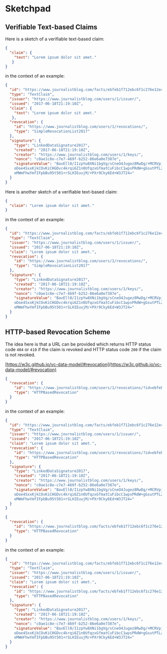 # Sketchpad

## Verifiable Text-based Claims
Here is a sketch of a verifiable text-based claim:
```json
{
  "claim": {
    "text": "Lorem ipsum dolor sit amet."
   }
}
```
in the context of an example:
```json
{
  "id": "https://www.journalistblog.com/facts/ebfeb1f712ebc6f1c276e12ec21",
  "type": "TextClaim",
  "issuer": "https://www.journalistblog.com/users/1/issuer/",
  "issued": "2017-06-18T21:19:10Z",
  "claim": {
    "text": "Lorem ipsum dolor sit amet."
   },
  "revocation": {
    "id": "https://www.journalistblog.com/users/1/revocations/",
    "type": "SimpleRevocationList2017"
  },
  "signature": {
    "type": "LinkedDataSignature2017",
    "created": "2017-06-18T21:19:10Z",
    "creator": "https://www.journalistblog.com/users/1/keys/",
    "nonce": "c0ae1c8e-c7e7-469f-b252-86e6a0e7387e",
    "signatureValue": "BavEll0/I1zpYw8XNi1bgVg/sCneO4Jugez8RwDg/+MCRVpjOb
    oDoe4SxxKjkCOvKiCHGDvc4krqi6Z1n0UfqzxGfmatCuFibcC1wpsPRdW+gGsutPTLzvu
    eMWmFhwYmfIFpbBu95t501+rSLHIEuujM/+PXr9Cky6Ed+W3JT24="
  }
}
```
Here is another sketch of a verifiable text-based claim:
```json
{
  "claim": "Lorem ipsum dolor sit amet."
}
```
in the context of an example:
```json
{
  "id": "https://www.journalistblog.com/facts/ebfeb1f712ebc6f1c276e12ec21",
  "type": "TextClaim",
  "issuer": "https://www.journalistblog.com/users/1/issuer/",
  "issued": "2017-06-18T21:19:10Z",
  "claim": "Lorem ipsum dolor sit amet.",
  "revocation": {
    "id": "https://www.journalistblog.com/users/1/revocations/",
    "type": "SimpleRevocationList2017"
  },
  "signature": {
    "type": "LinkedDataSignature2017",
    "created": "2017-06-18T21:19:10Z",
    "creator": "https://www.journalistblog.com/users/1/keys/",
    "nonce": "c0ae1c8e-c7e7-469f-b252-86e6a0e7387e",
    "signatureValue": "BavEll0/I1zpYw8XNi1bgVg/sCneO4Jugez8RwDg/+MCRVpjOb
    oDoe4SxxKjkCOvKiCHGDvc4krqi6Z1n0UfqzxGfmatCuFibcC1wpsPRdW+gGsutPTLzvu
    eMWmFhwYmfIFpbBu95t501+rSLHIEuujM/+PXr9Cky6Ed+W3JT24="
  }
}
```

## HTTP-based Revocation Scheme
The idea here is that a URL can be provided which returns HTTP status code `404` or `410` if the claim is revoked and HTTP status code `200` if the claim is not revoked.

[https://w3c.github.io/vc-data-model/#revocation](https://w3c.github.io/vc-data-model/#revocation)

```json
{
  "revocation": {
    "id": "https://www.journalistblog.com/users/1/revocations/?id=ebfeb1f712ebc6f1c276e12ec21",
    "type": "HTTPBasedRevocation"
  }
}
```
in the context of an example:
```json
{
  "id": "https://www.journalistblog.com/facts/ebfeb1f712ebc6f1c276e12ec21",
  "type": "TextClaim",
  "issuer": "https://www.journalistblog.com/users/1/issuer/",
  "issued": "2017-06-18T21:19:10Z",
  "claim": "Lorem ipsum dolor sit amet.",
  "revocation": {
    "id": "https://www.journalistblog.com/users/1/revocations/?id=ebfeb1f712ebc6f1c276e12ec21",
    "type": "HTTPBasedRevocation"
  },
  "signature": {
    "type": "LinkedDataSignature2017",
    "created": "2017-06-18T21:19:10Z",
    "creator": "https://www.journalistblog.com/users/1/keys/",
    "nonce": "c0ae1c8e-c7e7-469f-b252-86e6a0e7387e",
    "signatureValue": "BavEll0/I1zpYw8XNi1bgVg/sCneO4Jugez8RwDg/+MCRVpjOb
    oDoe4SxxKjkCOvKiCHGDvc4krqi6Z1n0UfqzxGfmatCuFibcC1wpsPRdW+gGsutPTLzvu
    eMWmFhwYmfIFpbBu95t501+rSLHIEuujM/+PXr9Cky6Ed+W3JT24="
  }
}
```
```json
{
  "revocation": {
    "id": "https://www.journalistblog.com/facts/ebfeb1f712ebc6f1c276e12ec21",
    "type": "HTTPBasedRevocation"
  }
}
```
in the context of an example:
```json
{
  "id": "https://www.journalistblog.com/facts/ebfeb1f712ebc6f1c276e12ec21",
  "type": "TextClaim",
  "issuer": "https://www.journalistblog.com/users/1/issuer/",
  "issued": "2017-06-18T21:19:10Z",
  "claim": "Lorem ipsum dolor sit amet.",
  "revocation": {
    "id": "https://www.journalistblog.com/facts/ebfeb1f712ebc6f1c276e12ec21",
    "type": "HTTPBasedRevocation"
  },
  "signature": {
    "type": "LinkedDataSignature2017",
    "created": "2017-06-18T21:19:10Z",
    "creator": "https://www.journalistblog.com/users/1/keys/",
    "nonce": "c0ae1c8e-c7e7-469f-b252-86e6a0e7387e",
    "signatureValue": "BavEll0/I1zpYw8XNi1bgVg/sCneO4Jugez8RwDg/+MCRVpjOb
    oDoe4SxxKjkCOvKiCHGDvc4krqi6Z1n0UfqzxGfmatCuFibcC1wpsPRdW+gGsutPTLzvu
    eMWmFhwYmfIFpbBu95t501+rSLHIEuujM/+PXr9Cky6Ed+W3JT24="
  }
}
```
